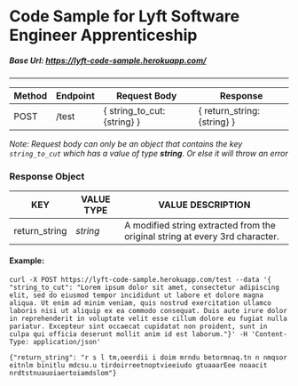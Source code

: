 # Code Sample for Lyft Software Engineer Apprenticeship

##### Base Url: https://lyft-code-sample.herokuapp.com/

---

| Method | Endpoint | Request Body                | Response                    |
| ------ | -------- | --------------------------- | --------------------------- |
| POST   | /test    | { string_to_cut: {string} } | { return_string: {string} } |

_Note: Request body can only be an object that contains the key `string_to_cut` which has a value of type **string**. Or else it will throw an error_

### Response Object

| KEY           | VALUE TYPE | VALUE DESCRIPTION                                                            |
| ------------- | ---------- | ---------------------------------------------------------------------------- |
| return_string | _string_   | A modified string extracted from the original string at every 3rd character. |

#### Example:

`curl -X POST https://lyft-code-sample.herokuapp.com/test --data '{ "string_to_cut": "Lorem ipsum dolor sit amet, consectetur adipiscing elit, sed do eiusmod tempor incididunt ut labore et dolore magna aliqua. Ut enim ad minim veniam, quis nostrud exercitation ullamco laboris nisi ut aliquip ex ea commodo consequat. Duis aute irure dolor in reprehenderit in voluptate velit esse cillum dolore eu fugiat nulla pariatur. Excepteur sint occaecat cupidatat non proident, sunt in culpa qui officia deserunt mollit anim id est laborum."}' -H 'Content-Type: application/json'`

`{"return_string": "r s l tm,oeerdii i doim mrndu betormnaq.tn n nmqsor eitnlm binitlu mdcsu.u tirdoirreetnoptvieeiudo gtuaaarEee noaacit nrdtstnuauoiaertoiamdslom"}`
